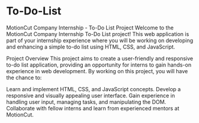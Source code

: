 # To-Do-List
MotionCut Company Internship - To-Do List Project
Welcome to the MotionCut Company Internship To-Do List project! This web application is part of your internship experience where you will be working on developing and enhancing a simple to-do list using HTML, CSS, and JavaScript.

Project Overview
This project aims to create a user-friendly and responsive to-do list application, providing an opportunity for interns to gain hands-on experience in web development. By working on this project, you will have the chance to:

Learn and implement HTML, CSS, and JavaScript concepts.
Develop a responsive and visually appealing user interface.
Gain experience in handling user input, managing tasks, and manipulating the DOM.
Collaborate with fellow interns and learn from experienced mentors at MotionCut.
